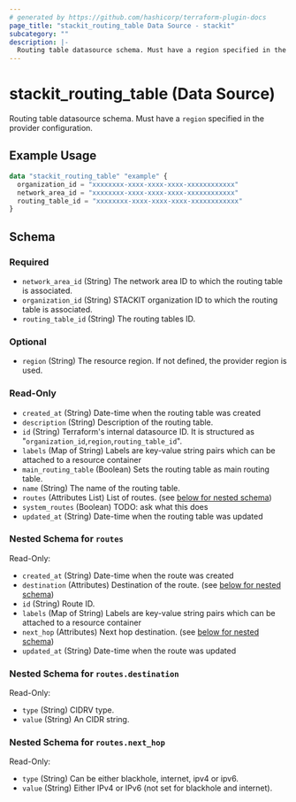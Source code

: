 ```yaml
---
# generated by https://github.com/hashicorp/terraform-plugin-docs
page_title: "stackit_routing_table Data Source - stackit"
subcategory: ""
description: |-
  Routing table datasource schema. Must have a region specified in the provider configuration.
---
```


# stackit_routing_table (Data Source)

Routing table datasource schema. Must have a `region` specified in the provider configuration.

## Example Usage

```terraform
data "stackit_routing_table" "example" {
  organization_id = "xxxxxxxx-xxxx-xxxx-xxxx-xxxxxxxxxxxx"
  network_area_id = "xxxxxxxx-xxxx-xxxx-xxxx-xxxxxxxxxxxx"
  routing_table_id = "xxxxxxxx-xxxx-xxxx-xxxx-xxxxxxxxxxxx"
}
```

<!-- schema generated by tfplugindocs -->
## Schema

### Required

- `network_area_id` (String) The network area ID to which the routing table is associated.
- `organization_id` (String) STACKIT organization ID to which the routing table is associated.
- `routing_table_id` (String) The routing tables ID.

### Optional

- `region` (String) The resource region. If not defined, the provider region is used.

### Read-Only

- `created_at` (String) Date-time when the routing table was created
- `description` (String) Description of the routing table.
- `id` (String) Terraform's internal datasource ID. It is structured as "`organization_id`,`region`,`routing_table_id`".
- `labels` (Map of String) Labels are key-value string pairs which can be attached to a resource container
- `main_routing_table` (Boolean) Sets the routing table as main routing table.
- `name` (String) The name of the routing table.
- `routes` (Attributes List) List of routes. (see [below for nested schema](#nestedatt--routes))
- `system_routes` (Boolean) TODO: ask what this does
- `updated_at` (String) Date-time when the routing table was updated

<a id="nestedatt--routes"></a>
### Nested Schema for `routes`

Read-Only:

- `created_at` (String) Date-time when the route was created
- `destination` (Attributes) Destination of the route. (see [below for nested schema](#nestedatt--routes--destination))
- `id` (String) Route ID.
- `labels` (Map of String) Labels are key-value string pairs which can be attached to a resource container
- `next_hop` (Attributes) Next hop destination. (see [below for nested schema](#nestedatt--routes--next_hop))
- `updated_at` (String) Date-time when the route was updated

<a id="nestedatt--routes--destination"></a>
### Nested Schema for `routes.destination`

Read-Only:

- `type` (String) CIDRV type.
- `value` (String) An CIDR string.


<a id="nestedatt--routes--next_hop"></a>
### Nested Schema for `routes.next_hop`

Read-Only:

- `type` (String) Can be either blackhole, internet, ipv4 or ipv6.
- `value` (String) Either IPv4 or IPv6 (not set for blackhole and internet).
